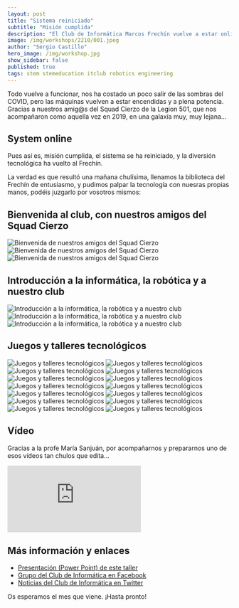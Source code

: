 ```yaml
---
layout: post
title: "Sistema reiniciado"
subtitle: "Misión cumplida"
description: "El Club de Informática Marcos Frechín vuelve a estar online."
image: /img/workshops/2210/001.jpeg
author: "Sergio Castillo"
hero_image: /img/workshop.jpg
show_sidebar: false
published: true
tags: stem stemeducation itclub robotics engineering
---
```


Todo vuelve a funcionar, nos ha costado un poco salir de las sombras del COVID, pero las máquinas vuelven a estar encendidas y a plena potencia. Gracias a nuestros amig@s del Squad Cierzo de la Legion 501, que nos acompañaron como aquella vez en 2019, en una galaxía muy, muy lejana...

## System online

Pues así es, misión cumplida, el sistema se ha reiniciado, y la diversión tecnológica ha vuelto al Frechín. 

La verdad es que resultó una mañana chulísima, llenamos la biblioteca del Frechín de entusiasmo, y pudimos palpar la tecnología con nuesras propias manos, podéis juzgarlo por vosotros mismos:

## Bienvenida al club, con nuestros amigos del Squad Cierzo
![Bienvenida de nuestros amigos del Squad Cierzo](/img/workshops/2210/000.1.jpeg)
![Bienvenida de nuestros amigos del Squad Cierzo](/img/workshops/2210/000.jpeg)
![Bienvenida de nuestros amigos del Squad Cierzo](/img/workshops/2210/001.jpeg)

## Introducción a la informática, la robótica y a nuestro club
![Introducción a la informática, la robótica y a nuestro club](/img/workshops/2210/010.jpeg)
![Introducción a la informática, la robótica y a nuestro club](/img/workshops/2210/002.jpeg)
![Introducción a la informática, la robótica y a nuestro club](/img/workshops/2210/003.jpeg)

## Juegos y talleres tecnológicos
![Juegos y talleres tecnológicos](/img/workshops/2210/004.jpeg)
![Juegos y talleres tecnológicos](/img/workshops/2210/005.jpeg)
![Juegos y talleres tecnológicos](/img/workshops/2210/006.jpeg)
![Juegos y talleres tecnológicos](/img/workshops/2210/006.1.jpeg)
![Juegos y talleres tecnológicos](/img/workshops/2210/007.jpeg)
![Juegos y talleres tecnológicos](/img/workshops/2210/008.jpeg)
![Juegos y talleres tecnológicos](/img/workshops/2210/009.jpeg)
![Juegos y talleres tecnológicos](/img/workshops/2210/011.jpeg)
![Juegos y talleres tecnológicos](/img/workshops/2210/012.jpeg)
![Juegos y talleres tecnológicos](/img/workshops/2210/013.jpeg)
![Juegos y talleres tecnológicos](/img/workshops/2210/014.jpeg)
![Juegos y talleres tecnológicos](/img/workshops/2210/015.jpeg)
![Juegos y talleres tecnológicos](/img/workshops/2210/016.jpeg)
![Juegos y talleres tecnológicos](/img/workshops/2210/017.jpeg)

## Vídeo
Gracias a la profe María Sanjuán, por acompañarnos y prepararnos uno de esos vídeos tan chulos que edita... 
<iframe src="https://www.youtube.com/embed/Zx6uoyWRrnQ" title="YouTube video player" frameborder="0" allow="accelerometer; autoplay; clipboard-write; encrypted-media; gyroscope; picture-in-picture" allowfullscreen></iframe>

## Más información y enlaces

<ul>
    <li><a href="/docs/workshops/1901/HolaATodos.pptx" target="_blank">Presentación (Power Point) de este taller</a></li>
    <li><a href="https://www.facebook.com/groups/itclubmarcosfrechin/" target="_blank">Grupo del Club de Informática en Facebook</a></li>
    <li><a href="https://twitter.com/itclubmfrechin" target="_blank">Noticias del Club de Informática en Twitter</a></li>
</ul>

Os esperamos el mes que viene. ¡Hasta pronto!